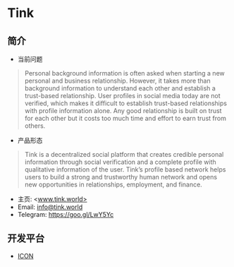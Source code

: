 # Tink

## 简介

- 当前问题
> Personal background information is often asked when starting a new personal and business relationship. However, it takes more than background information to understand each other and establish a trust-based relationship. User profiles in social media today are not verified, which makes it difficult to establish trust-based relationships with profile information alone. Any good relationship is built on trust for each other but it costs too much time and effort to earn trust from others.

- 产品形态
>  Tink is a decentralized social platform that creates credible personal information through social verification and a complete profile with qualitative information of the user. Tink’s profile based network helps users to build a strong and trustworthy human network and opens new opportunities in relationships, employment, and finance.


- 主页: <www.tink.world>
- Email: <info@tink.world>
- Telegram: <https://goo.gl/LwY5Yc>
  
## 开发平台

- [ICON](../../公链/ICON/ICON概要.md)


